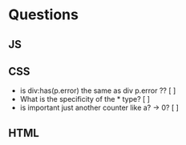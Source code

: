 # Questions

## JS

## CSS
- is div:has(p.error) the same as div p.error ?? [ ]
- What is the specificity of the * type? [ ]
- is important just another counter like a? -> 0? [ ]

## HTML
